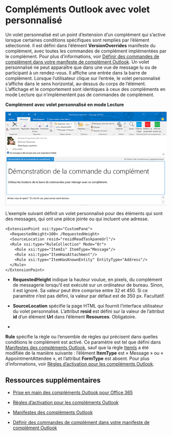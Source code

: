 
# Compléments Outlook avec volet personnalisé

Un volet personnalisé est un point d’extension d’un complément qui s’active lorsque certaines conditions spécifiques sont remplies par l’élément sélectionné. Il est défini dans l’élément  **VersionOverrides** manifeste du complément, avec toutes les commandes de complément implémentées par le complément. Pour plus d’informations, voir [Définir des commandes de complément dans votre manifeste de complément Outlook](../outlook/manifests/define-add-in-commands.md). Un volet personnalisé ne peut apparaître que dans une vue de message lu ou de participant à un rendez-vous. Il affiche une entrée dans la barre de complément. Lorsque l’utilisateur clique sur l’entrée, le volet personnalisé s’affiche dans le sens horizontal, au-dessus du corps de l’élément. L’affichage et le comportement sont identiques à ceux des compléments en mode Lecture qui n’implémentent pas de commandes de complément.

**Complément avec volet personnalisé en mode Lecture**

![Affiche un volet personnalisé dans un formulaire de lecture de message.](../../images/c585ab0a-6c33-42d0-a20f-5deb8b54f480.png)

L’exemple suivant définit un volet personnalisé pour des éléments qui sont des messages, qui ont une pièce jointe ou qui incluent une adresse. 



```
<ExtensionPoint xsi:type="CustomPane">
  <RequestedHeight>100< /RequestedHeight> 
  <SourceLocation resid="residReadTaskpaneUrl"/>
  <Rule xsi:type="RuleCollection" Mode="Or">
    <Rule xsi:type="ItemIs" ItemType="Message"/>
    <Rule xsi:type="ItemHasAttachment"/>
    <Rule xsi:type="ItemHasKnownEntity" EntityType="Address"/>
  </Rule>
</ExtensionPoint>
```



-  **RequestedHeight** indique la hauteur voulue, en pixels, du complément de messagerie lorsqu’il est exécuté sur un ordinateur de bureau. Sinon, il est ignoré. Sa valeur peut être comprise entre 32 et 450. Si ce paramètre n’est pas défini, la valeur par défaut est de 350 px. Facultatif.
    
-  **SourceLocation** spécifie la page HTML qui fournit l’interface utilisateur du volet personnalisé. L’attribut **resid** est défini sur la valeur de l’attribut **id** d’un élément **Url** dans l’élément **Resources**. Obligatoire.
    
-  

  **Rule** spécifie la règle ou l’ensemble de règles qui précisent dans quelles conditions le complément est activé. Ce paramètre est tel que défini dans [Manifestes des compléments Outlook](../outlook/manifests/manifests.md), sauf que la règle [ItemIs](http://msdn.microsoft.com/en-us/library/f7dac4a3-1574-9671-1eda-47f092390669%28Office.15%29.aspx) a été modifiée de la manière suivante : l’élément **ItemType** est « Message » ou « AppointmentAttendee », et l’attribut **FormType** est absent. Pour plus d’informations, voir [Règles d’activation pour les compléments Outlook](../outlook/manifests/activation-rules.md).
    

## Ressources supplémentaires



- [Prise en main des compléments Outlook pour Office 365](https://dev.outlook.com/MailAppsGettingStarted)
    
- [Règles d’activation pour les compléments Outlook](../outlook/manifests/activation-rules.md)
    
- [Manifestes des compléments Outlook](../outlook/manifests/manifests.md)
    
- [Définir des commandes de complément dans votre manifeste de complément Outlook](../outlook/manifests/define-add-in-commands.md)
    
